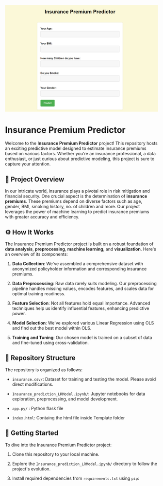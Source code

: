 <div align="center">
<img src="MicrosoftTeams-image.png" alt="Insurance Premium Predictor">
</div>

 

# Insurance Premium Predictor

 

Welcome to the **Insurance Premium Predictor** project! This repository hosts an exciting predictive model designed to estimate insurance premiums based on various factors. Whether you're an insurance professional, a data enthusiast, or just curious about predictive modeling, this project is sure to capture your attention.

 

## :rocket: Project Overview

 

In our intricate world, insurance plays a pivotal role in risk mitigation and financial security. One crucial aspect is the determination of **insurance premiums**. These premiums depend on diverse factors such as age, gender, BMI, smoking history, no. of children and more. Our project leverages the power of machine learning to predict insurance premiums with greater accuracy and efficiency.

 

## :gear: How It Works

 

The Insurance Premium Predictor project is built on a robust foundation of **data analysis**, **preprocessing**, **machine learning**, and **visualization**. Here's an overview of its components:

 

1. **Data Collection**: We've assembled a comprehensive dataset with anonymized policyholder information and corresponding insurance premiums.

 

2. **Data Preprocessing**: Raw data rarely suits modeling. Our preprocessing pipeline handles missing values, encodes features, and scales data for optimal training readiness.

 

3. **Feature Selection**: Not all features hold equal importance. Advanced techniques help us identify influential features, enhancing predictive power.

 

4. **Model Selection**: We've explored various Linear Regression using OLS and find out the best model within OLS.

 

5. **Training and Tuning**: Our chosen model is trained on a subset of data and fine-tuned using cross-validation.

 

 

## :file_folder: Repository Structure

 

The repository is organized as follows:

 

- `insurance.csv/`: Dataset for training and testing the model. Please avoid direct modifications.

 

- `Insurance_prediction_LRModel.ipynb/`: Jupyter notebooks for data exploration, preprocessing, and model development.

 

- `app.py/` : Python flask file

 

- `index.html`: Containg the html file inside Template folder

 

## :rocket: Getting Started

 

To dive into the Insurance Premium Predictor project:

 

1. Clone this repository to your local machine.

2. Explore the `Insurance_prediction_LRModel.ipynb/` directory to follow the project's evolution.

3. Install required dependencies from `requirements.txt` using `pip`:
